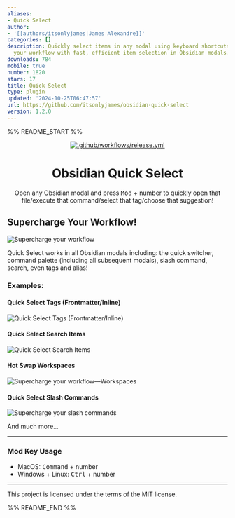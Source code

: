 ```yaml
---
aliases:
- Quick Select
author:
- '[[authors/itsonlyjames|James Alexandre]]'
categories: []
description: Quickly select items in any modal using keyboard shortcuts. Supercharge
  your workflow with fast, efficient item selection in Obsidian modals.
downloads: 784
mobile: true
number: 1820
stars: 17
title: Quick Select
type: plugin
updated: '2024-10-25T06:47:57'
url: https://github.com/itsonlyjames/obsidian-quick-select
version: 1.2.0
---
```


%% README_START %%

<div style="text-align:center;">

[![.github/workflows/release.yml](https://github.com/itsonlyjames/obsidian-quick-select/actions/workflows/release.yml/badge.svg)](https://github.com/itsonlyjames/obsidian-quick-select/actions/workflows/release.yml)

<h1>Obsidian Quick Select</h1>

</div>

<p style="text-align:center;">Open any Obsidian modal and press <kbd>Mod</kbd> + number</kbd> to quickly open that file/execute that command/select that tag/choose that suggestion!</p>

## Supercharge Your Workflow!

![Supercharge your workflow](https://raw.githubusercontent.com/itsonlyjames/obsidian-quick-select/HEAD/docs/supercharge-your-workflow.gif)

Quick Select works in all Obsidian modals including: the quick switcher, command palette (including all subsequent modals), slash command, search, even tags and alias!

### Examples:

#### Quick Select Tags (Frontmatter/Inline)

![Quick Select Tags (Frontmatter/Inline)](https://raw.githubusercontent.com/itsonlyjames/obsidian-quick-select/HEAD/docs/quick-select-tags.gif)

#### Quick Select Search Items

![Quick Select Search Items](https://raw.githubusercontent.com/itsonlyjames/obsidian-quick-select/HEAD/docs/quick-select-search.gif)

#### Hot Swap Workspaces

![Supercharge your workflow—Workspaces](https://raw.githubusercontent.com/itsonlyjames/obsidian-quick-select/HEAD/docs/supercharge-your-workflow-workspaces.gif)

#### Quick Select Slash Commands

![Supercharge your slash commands](https://raw.githubusercontent.com/itsonlyjames/obsidian-quick-select/HEAD/docs/supercharge-your-slash-commands.gif)

And much more...

---

### Mod Key Usage

- MacOS: <kbd>Command</kbd> + number
- Windows + Linux: <kbd>Ctrl</kbd> + number

---

This project is licensed under the terms of the MIT license.


%% README_END %%
